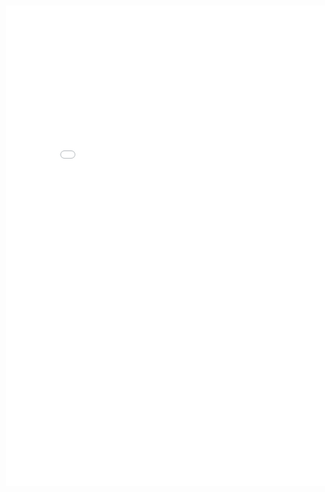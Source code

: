 <p style="text-align: center">
<embed src = "/cv/markley_cv_202408.pdf" width = "850" height = "1100" />
</p>
